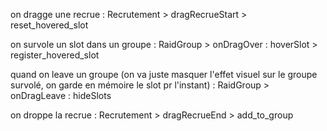 
on dragge une recrue :
Recrutement > dragRecrueStart > reset_hovered_slot

on survole un slot dans un groupe :
RaidGroup > onDragOver : hoverSlot > register_hovered_slot

quand on leave un groupe (on va juste masquer l'effet visuel sur le groupe
survolé, on garde en mémoire le slot pr l'instant) :
RaidGroup > onDragLeave : hideSlots

on droppe la recrue :
Recrutement > dragRecrueEnd > add_to_group
